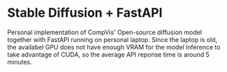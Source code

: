 # Stable Diffusion + FastAPI

Personal implementation of CompVis' Open-source diffusion model together with FastAPI running on personal laptop.
Since the laptop is old, the availabel GPU does not have enough VRAM for the model inference to take advantage of CUDA, so the average API reponse time is around 5 minutes.
